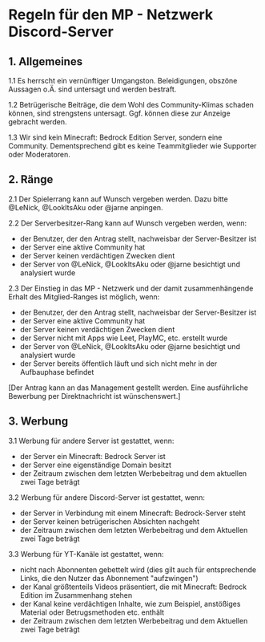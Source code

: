 # Regeln für den MP - Netzwerk Discord-Server
## 1. Allgemeines
1.1 Es herrscht ein vernünftiger Umgangston. Beleidigungen, obszöne Aussagen o.Ä. sind untersagt und werden bestraft.

1.2 Betrügerische Beiträge, die dem Wohl des Community-Klimas schaden können, sind strengstens untersagt. Ggf. können diese zur Anzeige gebracht werden.

1.3 Wir sind kein Minecraft: Bedrock Edition Server, sondern eine Community. Dementsprechend gibt es keine Teammitglieder wie Supporter oder Moderatoren.

## 2. Ränge
2.1 Der Spielerrang kann auf Wunsch vergeben werden. Dazu bitte @LeNick, @LookItsAku oder @jarne anpingen.

2.2 Der Serverbesitzer-Rang kann auf Wunsch vergeben werden, wenn:

- der Benutzer, der den Antrag stellt, nachweisbar der Server-Besitzer ist  
- der Server eine aktive Community hat  
- der Server keinen verdächtigen Zwecken dient  
- der Server von @LeNick, @LookItsAku oder @jarne besichtigt und analysiert wurde

2.3 Der Einstieg in das MP - Netzwerk und der damit zusammenhängende Erhalt des Mitglied-Ranges ist möglich, wenn:

- der Benutzer, der den Antrag stellt, nachweisbar der Server-Besitzer ist  
- der Server eine aktive Community hat  
- der Server keinen verdächtigen Zwecken dient  
- der Server nicht mit Apps wie Leet, PlayMC, etc. erstellt wurde  
- der Server von @LeNick, @LookItsAku oder @jarne besichtigt und analysiert wurde  
- der Server bereits öffentlich läuft und sich nicht mehr in der Aufbauphase befindet

[Der Antrag kann an das Management gestellt werden. Eine ausführliche Bewerbung per Direktnachricht ist wünschenswert.]

## 3. Werbung
3.1 Werbung für andere Server ist gestattet, wenn:

- der Server ein Minecraft: Bedrock Server ist  
- der Server eine eigenständige Domain besitzt  
- der Zeitraum zwischen dem letzten Werbebeitrag und dem aktuellen zwei Tage beträgt

3.2 Werbung für andere Discord-Server ist gestattet, wenn:

- der Server in Verbindung mit einem Minecraft: Bedrock-Server steht  
- der Server keinen betrügerischen Absichten nachgeht
- der Zeitraum zwischen dem letzten Werbebeitrag und dem Aktuellen zwei Tage beträgt

3.3 Werbung für YT-Kanäle ist gestattet, wenn:

- nicht nach Abonnenten gebettelt wird (dies gilt auch für entsprechende Links, die den Nutzer das Abonnement "aufzwingen") 
- der Kanal größtenteils Videos präsentiert, die mit Minecraft: Bedrock Edition im Zusammenhang stehen  
- der Kanal keine verdächtigen Inhalte, wie zum Beispiel, anstößiges Material oder Betrugsmethoden etc. enthält  
- der Zeitraum zwischen dem letzten Werbebeitrag und dem Aktuellen zwei Tage beträgt
